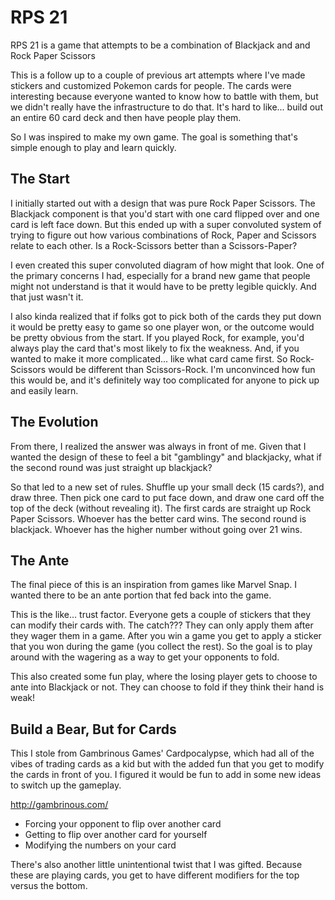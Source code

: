 # RPS 21

RPS 21 is a game that attempts to be a combination of Blackjack and  and Rock Paper Scissors

This is a follow up to a couple of previous art attempts where I've made stickers and customized Pokemon cards for people. The cards were interesting because everyone wanted to know how to battle with them, but we didn't really have the infrastructure to do that. It's hard to like... build out an entire 60 card deck and then have people play them. 

So I was inspired to make my own game. The goal is something that's simple enough to play and learn quickly. 

## The Start

I initially started out with a design that was pure Rock Paper Scissors. The Blackjack component is that you'd start with one card flipped over and one card is left face down. But this ended up with a super convoluted system of trying to figure out how various combinations of Rock, Paper and Scissors relate to each other. Is a Rock-Scissors better than a Scissors-Paper?

I even created this super convoluted diagram of how might that look. One of the primary concerns I had, especially for a brand new game that people might not understand is that it would have to be pretty legible quickly. And that just wasn't it.

I also kinda realized that if folks got to pick both of the cards they put down it would be pretty easy to game so one player won, or the outcome would be pretty obvious from the start. If you played Rock, for example, you'd always play the card that's most likely to fix the weakness. And, if you wanted to make it more complicated... like what card came first. So Rock-Scissors would be different than Scissors-Rock. I'm unconvinced how fun this would be, and it's definitely way too complicated for anyone to pick up and easily learn.

## The Evolution

From there, I realized the answer was always in front of me. Given that I wanted the design of these to feel a bit "gamblingy" and blackjacky, what if the second round was just straight up blackjack? 

So that led to a new set of rules. Shuffle up your small deck (15 cards?), and draw three. Then pick one card to put face down, and draw one card off the top of the deck (without revealing it). The first cards are straight up Rock Paper Scissors. Whoever has the better card wins. The second round is blackjack. Whoever has the higher number without going over 21 wins. 

## The Ante

The final piece of this is an inspiration from games like Marvel Snap. I wanted there to be an ante portion that fed back into the game. 

This is the like... trust factor. Everyone gets a couple of stickers that they can modify their cards with. The catch??? They can only apply them after they wager them in a game. After you win a game you get to apply a sticker that you won during the game (you collect the rest). So the goal is to play around with the wagering as a way to get your opponents to fold.


This also created some fun play, where the losing player gets to choose to ante into Blackjack or not. They can choose to fold if they think their hand is weak!

## Build a Bear, But for Cards

This I stole from Gambrinous Games' Cardpocalypse, which had all of the vibes of trading cards as a kid but with the added fun that you get to modify the cards in front of you. I figured it would be fun to add in some new ideas to switch up the gameplay. 

http://gambrinous.com/

- Forcing your opponent to flip over another card
- Getting to flip over another card for yourself
- Modifying the numbers on your card


There's also another little unintentional twist that I was gifted. Because these are playing cards, you get to have different modifiers for the top versus the bottom.